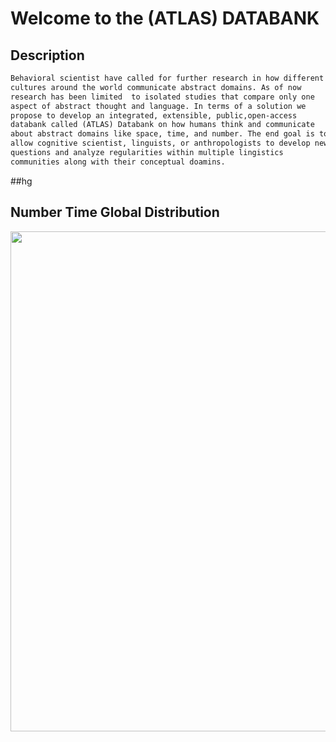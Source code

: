 # Welcome to the (ATLAS) DATABANK

## Description
```markdown
Behavioral scientist have called for further research in how different 
cultures around the world communicate abstract domains. As of now 
research has been limited  to isolated studies that compare only one 
aspect of abstract thought and language. In terms of a solution we 
propose to develop an integrated, extensible, public,open-access 
databank called (ATLAS) Databank on how humans think and communicate 
about abstract domains like space, time, and number. The end goal is to 
allow cognitive scientist, linguists, or anthropologists to develop new 
questions and analyze regularities within multiple lingistics 
communities along with their conceptual doamins.
```
##hg
## Number Time Global Distribution
<img src= "https://user-images.githubusercontent.com/49128397/98511223-41e53800-2219-11eb-9002-091573570a20.png" width=800 height=800>






